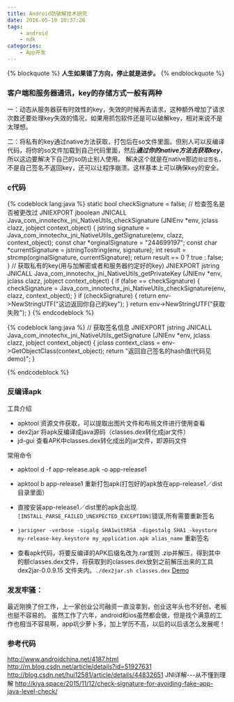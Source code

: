 ```yaml
---
title: Android防破解技术研究
date: 2016-05-10 10:37:26
tags: 
	- android
	- ndk
categories:
	- App开发
---
```


{% blockquote %}
<strong>人生如果错了方向，停止就是进步。</strong>
{% endblockquote %}

### 客户端和服务器通讯，key的存储方式一般有两种
一：动态从服务器获有时效性的key，失效的时候再去请求，这种额外增加了请求次数还要处理key失效的情况，如果用抓包软件还是可以破解key，相对来说不是太理想。

二：将私有的key通过native方法获取，打包后在so文件里面。但别人可以反编译代码，将你的so文件加载到自己代码里面，然后***通过你的native方法去获取key***，所以这边要解决下自己的so防止别人使用。
解决这个就是在native那边`验证签名`，不是自己签名不返回key，还可以让程序崩溃。这样基本上可以确保key的安全。

### c代码

{% codeblock lang:java %}
static bool checkSignature = false;
// 检查签名是否被更改过
 JNIEXPORT jboolean JNICALL Java_com_innotechx_jni_NativeUtils_checkSignature
         (JNIEnv *env, jclass clazz, jobject context_object) {
     jstring signature = Java_com_innotechx_jni_NativeUtils_getSignature(env, clazz, context_object);
     const char *orginalSignature = "244699197";
     const char *currentSignature = jstringTostring(env, signature);
     int result = strcmp(orginalSignature, currentSignature);
     return result == 0 ? true : false;
 }
 // 获取私有的key(用与加解密或者和服务器约定好的key)
 JNIEXPORT jstring JNICALL Java_com_innotechx_jni_NativeUtils_getPrivateKey
         (JNIEnv *env, jclass clazz, jobject context_object) {
     if (false == checkSignature) {
         checkSignature = Java_com_innotechx_jni_NativeUtils_checkSignature(env, clazz, context_object);
     }
     if (checkSignature) {
         return env->NewStringUTF("这边返回你自己的key");
     }
     return env->NewStringUTF("获取失败");
 }
{% endcodeblock %}
<!--more-->
{% codeblock lang:java %}
 // 获取签名信息
 JNIEXPORT jstring JNICALL Java_com_innotechx_jni_NativeUtils_getSignature
         (JNIEnv *env, jclass clazz, jobject context_object) {
     jclass context_class = env->GetObjectClass(context_object);
     return "返回自己签名的hash值(代码见demo)";
 }

{% endcodeblock %}

### 反编译apk

工具介绍
* apktool 资源文件获取，可以提取出图片文件和布局文件进行使用查看
* dex2jar 将apk反编译成java源码（classes.dex转化成jar文件）
* jd-gui 查看APK中classes.dex转化成出的jar文件，即源码文件

常用命令
* apktool d -f app-release.apk -o app-release1
* apktool b app-release1 重新打包apk(打包好的apk放在app-release1／dist目录里面）
* 直接安装app-release1／dist里的apk会出现`[INSTALL_PARSE_FAILED_UNEXPECTED_EXCEPTION]`错误,所有需要重新签名 
* `jarsigner -verbose -sigalg SHA1withRSA -digestalg SHA1 -keystore my-release-key.keystore my_application.apk alias_name` 重新签名

* 查看apk代码，将要反编译的APK后缀名改为.rar或则 .zip并解压，得到其中的额classes.dex文件，将获取到的classes.dex放到之前解压出来的工具dex2jar-0.0.9.15 文件夹内。`./dex2jar.sh classes.dex`
<a href="https://github.com/ZhangLiuCheng/NdkDemo">Demo</a>

### 发发牢骚：
最近刚换了份工作，上一家创业公司融资一直没拿到，创业这年头也不好创，老板也挺不容易的。
虽然工作了六年，android和ios虽然都会做，但是找个满意的工作也相当不容易啊，app坑少萝卜多，加上学历不高，以后的以后该怎么发展呢！
### 参考代码
http://www.androidchina.net/4187.html
http://m.blog.csdn.net/article/details?id=51927631
http://blog.csdn.net/hui12581/article/details/44832651  JNI详解---从不懂到理解
http://kiya.space/2015/11/12/check-signature-for-avoiding-fake-app-java-level-check/